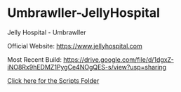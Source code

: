 # Umbrawller-JellyHospital
Jelly Hospital - Umbrawller

Official Website: https://www.jellyhospital.com

Most Recent Build: https://drive.google.com/file/d/1dgxZ-iNO8Rx9hEDMZ1PygCe4NOgQES-s/view?usp=sharing

<a href="https://github.com/joshkarmel/Umbrawller-JellyHospital/tree/master/Umbrella%20Brawler/Assets/Scripts">Click here for the Scripts Folder<a/>
